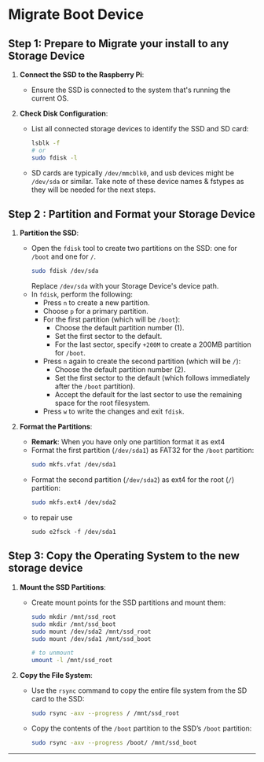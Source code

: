 # Migrate Boot Device

## Step 1: Prepare to Migrate your install to any Storage Device

1. **Connect the SSD to the Raspberry Pi**:
   - Ensure the SSD is connected to the system that's running the current OS.

2. **Check Disk Configuration**:
   - List all connected storage devices to identify the SSD and SD card:
     ```bash
     lsblk -f
     # or
     sudo fdisk -l
     ```
   - SD cards are typically `/dev/mmcblk0`, and usb devices might be `/dev/sda` or similar. Take note of these device names & fstypes as they will be needed for the next steps.

## Step 2 : Partition and Format your Storage Device

1. **Partition the SSD**:
   - Open the `fdisk` tool to create two partitions on the SSD: one for `/boot` and one for `/`.
     ```bash
     sudo fdisk /dev/sda

     ```
     Replace `/dev/sda` with your Storage Device's device path.
   - In `fdisk`, perform the following:
     - Press `n` to create a new partition.
     - Choose `p` for a primary partition.
     - For the first partition (which will be `/boot`):
       - Choose the default partition number (1).
       - Set the first sector to the default.
       - For the last sector, specify `+200M` to create a 200MB partition for `/boot`.
     - Press `n` again to create the second partition (which will be `/`):
       - Choose the default partition number (2).
       - Set the first sector to the default (which follows immediately after the `/boot` partition).
       - Accept the default for the last sector to use the remaining space for the root filesystem.
     - Press `w` to write the changes and exit `fdisk`.

2. **Format the Partitions**:
   - **Remark**: When you have only one partition format it as ext4
   - Format the first partition (`/dev/sda1`) as FAT32 for the `/boot` partition:
     ```bash
     sudo mkfs.vfat /dev/sda1
     ```
   - Format the second partition (`/dev/sda2`) as ext4 for the root (`/`) partition:
     ```bash
     sudo mkfs.ext4 /dev/sda2
     ```
   - to repair use
     ````shell
     sudo e2fsck -f /dev/sda1 
     ````
## Step 3: Copy the Operating System to the new storage device

1. **Mount the SSD Partitions**:
   - Create mount points for the SSD partitions and mount them:
     ```bash
     sudo mkdir /mnt/ssd_root
     sudo mkdir /mnt/ssd_boot
     sudo mount /dev/sda2 /mnt/ssd_root
     sudo mount /dev/sda1 /mnt/ssd_boot
     
     # to unmount
     umount -l /mnt/ssd_root
     ```

2. **Copy the File System**:
   - Use the `rsync` command to copy the entire file system from the SD card to the SSD:
     ```bash
     sudo rsync -axv --progress / /mnt/ssd_root
     ```
   - Copy the contents of the `/boot` partition to the SSD’s `/boot` partition:
     ```bash
     sudo rsync -axv --progress /boot/ /mnt/ssd_boot
     ```

---

